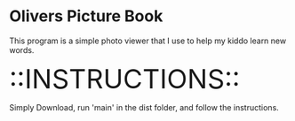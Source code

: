 # Olivers Picture Book

This program is a simple photo viewer that I use to help my kiddo learn new words.


<font size="9">::INSTRUCTIONS::</font>




Simply Download, run 'main' in the dist folder, and follow the instructions.

